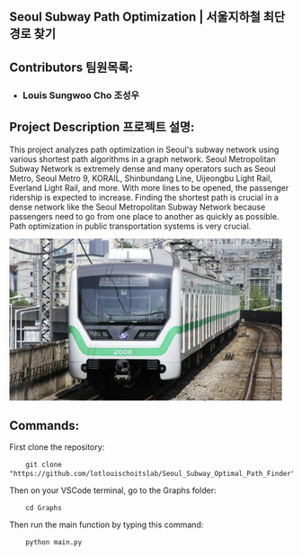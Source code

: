 ## Seoul Subway Path Optimization | 서울지하철 최단경로 찾기
## Contributors 팀원목록:
- ### Louis Sungwoo Cho 조성우 

## Project Description 프로젝트 설명:
This project analyzes path optimization in Seoul's subway network using various shortest path algorithms in a graph network. Seoul Metropolitan Subway Network is extremely dense and many operators such as Seoul Metro, Seoul Metro 9, KORAIL, Shinbundang Line, Uijeongbu Light Rail, Everland Light Rail, and more. With more lines to be opened, the passenger ridership is expected to increase. Finding the shortest path is crucial in a dense network like the Seoul Metropolitan Subway Network because passengers need to go from one place to another as quickly as possible. Path optimization in public transportation systems is very crucial. 

![title](images/seoul_metro2.png)

## Commands:
First clone the repository:

        git clone "https://github.com/lotlouischoitslab/Seoul_Subway_Optimal_Path_Finder"
    
Then on your VSCode terminal, go to the Graphs folder: 

        cd Graphs
    
Then run the main function by typing this command:

        python main.py
